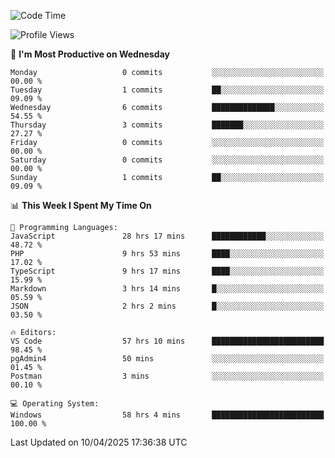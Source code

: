 <!--START_SECTION:waka-->
![Code Time](http://img.shields.io/badge/Code%20Time-4%2C587%20hrs%2054%20mins-blue)

![Profile Views](http://img.shields.io/badge/Profile%20Views-8-blue)

📅 **I'm Most Productive on Wednesday** 

```text
Monday                   0 commits           ░░░░░░░░░░░░░░░░░░░░░░░░░   00.00 % 
Tuesday                  1 commits           ██░░░░░░░░░░░░░░░░░░░░░░░   09.09 % 
Wednesday                6 commits           ██████████████░░░░░░░░░░░   54.55 % 
Thursday                 3 commits           ███████░░░░░░░░░░░░░░░░░░   27.27 % 
Friday                   0 commits           ░░░░░░░░░░░░░░░░░░░░░░░░░   00.00 % 
Saturday                 0 commits           ░░░░░░░░░░░░░░░░░░░░░░░░░   00.00 % 
Sunday                   1 commits           ██░░░░░░░░░░░░░░░░░░░░░░░   09.09 % 
```


📊 **This Week I Spent My Time On** 

```text
💬 Programming Languages: 
JavaScript               28 hrs 17 mins      ████████████░░░░░░░░░░░░░   48.72 % 
PHP                      9 hrs 53 mins       ████░░░░░░░░░░░░░░░░░░░░░   17.02 % 
TypeScript               9 hrs 17 mins       ████░░░░░░░░░░░░░░░░░░░░░   15.99 % 
Markdown                 3 hrs 14 mins       █░░░░░░░░░░░░░░░░░░░░░░░░   05.59 % 
JSON                     2 hrs 2 mins        █░░░░░░░░░░░░░░░░░░░░░░░░   03.50 % 

🔥 Editors: 
VS Code                  57 hrs 10 mins      █████████████████████████   98.45 % 
pgAdmin4                 50 mins             ░░░░░░░░░░░░░░░░░░░░░░░░░   01.45 % 
Postman                  3 mins              ░░░░░░░░░░░░░░░░░░░░░░░░░   00.10 % 

💻 Operating System: 
Windows                  58 hrs 4 mins       █████████████████████████   100.00 % 
```


 Last Updated on 10/04/2025 17:36:38 UTC
<!--END_SECTION:waka-->
